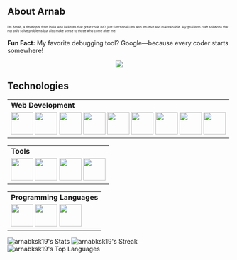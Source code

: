 ## About Arnab

<p style="font-size:7px;">
I’m Arnab, a developer from India who believes that great code isn’t just functional—it’s also intuitive and maintainable. My goal is to craft solutions that not only solve problems but also make sense to those who come after me.
</p>
<p><strong>Fun Fact:</strong> My favorite debugging tool? Google—because every coder starts somewhere! </p>
<p align="center"><img src= 'https://capsule-render.vercel.app/api?type=rect&color=gradient&height=2.5'/></p>

## Technologies

<table>
<tr>
	<td><strong>Web Development</strong></td>
</tr>
<tr>
		<td>
      <img src="https://cdn.jsdelivr.net/gh/devicons/devicon@latest/icons/html5/html5-plain.svg" height='50px' />
      <img src="https://cdn.jsdelivr.net/gh/devicons/devicon@latest/icons/css3/css3-plain.svg" height='50px'/>
      <img src="https://cdn.jsdelivr.net/gh/devicons/devicon@latest/icons/javascript/javascript-plain.svg" height='50px'/>
      <img src="https://cdn.jsdelivr.net/gh/devicons/devicon@latest/icons/react/react-original.svg" height='50px'/>
      <img src="https://cdn.jsdelivr.net/gh/devicons/devicon@latest/icons/tailwindcss/tailwindcss-original.svg" height='50px'/>
      <img src="https://cdn.jsdelivr.net/gh/devicons/devicon@latest/icons/bootstrap/bootstrap-original.svg" height='50px'/>
      <img src="https://cdn.jsdelivr.net/gh/devicons/devicon@latest/icons/nodejs/nodejs-plain.svg" height='50px'/>
      <img src="https://cdn.jsdelivr.net/gh/devicons/devicon@latest/icons/express/express-original.svg" height='50px'/>
      <img src="https://cdn.jsdelivr.net/gh/devicons/devicon@latest/icons/mongodb/mongodb-plain.svg" height='50px'/>
    </td>

</table>

<table>

<td><strong>Tools</strong></td>
</tr>
<tr>
	<td>
    <img src="https://cdn.jsdelivr.net/gh/devicons/devicon@latest/icons/vscode/vscode-original.svg" height="50px"/>
    <img src="https://cdn.jsdelivr.net/gh/devicons/devicon@latest/icons/git/git-plain.svg" height='50px'/>
    <img src="https://cdn.jsdelivr.net/gh/devicons/devicon@latest/icons/neovim/neovim-original.svg" height="50px" />
    <img src="https://cdn.jsdelivr.net/gh/devicons/devicon@latest/icons/postman/postman-plain.svg" height="50px"/>

  </td>
</tr>

</table>

<table>

<td><strong>Programming Languages</strong></td>
</tr>
<tr>
	<td>
   <img src="https://cdn.jsdelivr.net/gh/devicons/devicon@latest/icons/java/java-original.svg" height="50px"/>
   <img src="https://cdn.jsdelivr.net/gh/devicons/devicon@latest/icons/python/python-plain.svg" height="50px"/>
   <img src="https://cdn.jsdelivr.net/gh/devicons/devicon@latest/icons/c/c-plain.svg" height="50px" />

  </td>
</tr>

</table>

![arnabksk19's Stats](https://github-readme-stats.vercel.app/api?username=arnabksk19&theme=tokyonight&show_icons=true&hide_border=true&count_private=true)
![arnabksk19's Streak](https://github-readme-streak-stats.herokuapp.com/?user=arnabksk19&theme=tokyonight&hide_border=true)
![arnabksk19's Top Languages](https://github-readme-stats.vercel.app/api/top-langs/?username=arnabksk19&theme=tokyonight&show_icons=true&hide_border=true&layout=compact)
